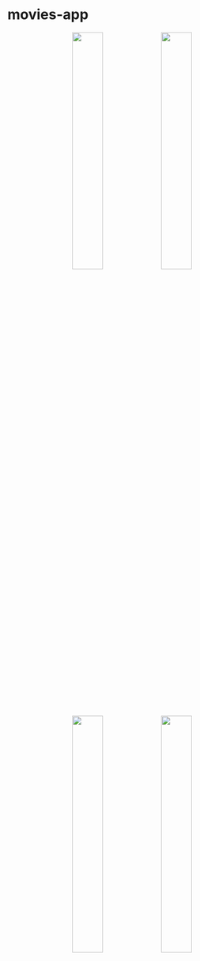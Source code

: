 # movies-app

<p align="center">
<img src="https://cdn.discordapp.com/attachments/440139336378351616/570742420166148117/Screenshot_20190424-222012.png" width="35%">
<img src="https://cdn.discordapp.com/attachments/440139336378351616/570742420862664764/Screenshot_20190424-234610.png" width="35%">
 </p>
<p align="center">
<img src="https://cdn.discordapp.com/attachments/440139336378351616/570742421353267236/Screenshot_20190424-222017.png" width="35%">
<img src="https://cdn.discordapp.com/attachments/440139336378351616/570742420862664765/Screenshot_20190424-222023.png" width="35%">
 </p>